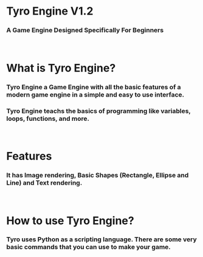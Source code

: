 # Tyro Engine V1.2
### A Game Engine Designed Specifically For Beginners

<br>

# What is Tyro Engine?
### Tyro Engine a Game Engine with all the basic features of a modern game engine in a simple and easy to use interface.

### Tyro Engine teachs the basics of programming like variables, loops, functions, and more.
<br>

# Features
### It has Image rendering, Basic Shapes (Rectangle, Ellipse and Line) and Text rendering.
<br>

# How to use Tyro Engine?
### Tyro uses Python as a scripting language. There are some very basic commands that you can use to make your game.
